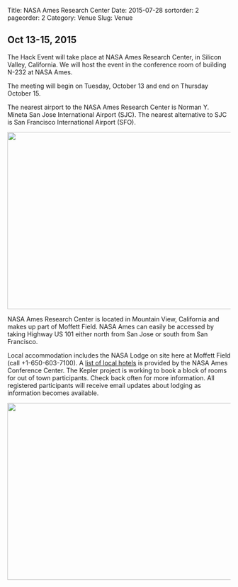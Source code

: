 Title: NASA Ames Research Center
Date: 2015-07-28
sortorder: 2
pageorder: 2
Category: Venue
Slug: Venue

Oct 13-15, 2015
---

The Hack Event will take place at NASA Ames Research Center, in Silicon Valley, California. We will host the event in the conference room of building N-232 at NASA Ames. 

The meeting will begin on Tuesday, October 13 and end on Thursday October 15.

The nearest airport to the NASA Ames Research Center is Norman Y. Mineta San Jose International Airport (SJC). The nearest alternative to SJC is San Francisco International Airport (SFO).  

<a href="https://www.google.com/maps/place/NASA+Ames+Bldg+N-232,+Mountain+View,+CA+94043/">
<img src="http://maps.googleapis.com/maps/api/staticmap?center=NASA+Ames+Bldg+N-232,+Mountain+View,+CA+94043&zoom=9&scale=2&size=600x400&maptype=roadmap&format=png&visual_refresh=true&markers=size:mid%7Ccolor:red%7Clabel:A%7CNASA+Ames+Bldg+N-232,+Mountain+View,+CA+94043" width="600" height="400">
</a>

NASA Ames Research Center is located in Mountain View, California and makes up part of Moffett Field. NASA Ames can easily be accessed by taking Highway US 101 either north from San Jose or south from San Francisco.

Local accommodation includes the NASA Lodge on site here at Moffett Field (call +1-650-603-7100). A [list of local hotels](http://naccenter.arc.nasa.gov/links.php#hotel) is provided by the NASA Ames Conference Center.  The Kepler project is working to book a block of rooms for out of town participants.  Check back often for more information.  All registered participants will receive email updates about lodging as information becomes available.

<a href="https://www.google.com/maps/place/NASA+Ames+Bldg+N-232,+Mountain+View,+CA+94043/">
<img src="http://maps.googleapis.com/maps/api/staticmap?center=NASA+Ames+Bldg+N-232,+Mountain+View,+CA+94043&zoom=12&scale=2&size=600x400&maptype=roadmap&format=png&visual_refresh=true&markers=size:small%7Ccolor:red%7Clabel:A%7CNASA+Ames+Bldg+N-232,+Mountain+View,+CA+94043" width="600" height="400">
</a>

